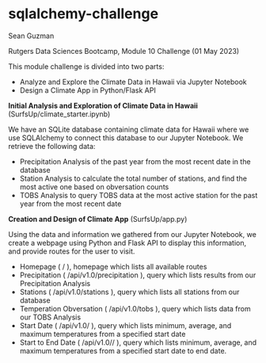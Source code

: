 # sqlalchemy-challenge

Sean Guzman

 Rutgers Data Sciences Bootcamp, Module 10 Challenge (01 May 2023)

 This module challenge is divided into two parts:
 * Analyze and Explore the Climate Data in Hawaii via Jupyter Notebook
 * Design a Climate App in Python/Flask API

 **Initial Analysis and Exploration of Climate Data in Hawaii** (SurfsUp/climate_starter.ipynb)

 We have an SQLite database containing climate data for Hawaii where we use SQLAlchemy to connect this database to our Jupyter Notebook.  We retrieve the following data:
 * Precipitation Analysis of the past year from the most recent date in the database
 * Station Analysis to calculate the total number of stations, and find the most active one based on obversation counts
 * TOBS Analysis to query TOBS data at the most active station for the past year from the most recent date

  **Creation and Design of Climate App** (SurfsUp/app.py)

  Using the data and information we gathered from our Jupyter Notebook, we create a webpage using Python and Flask API to display this information, and provide routes for the user to visit.
  * Homepage ( / ), homepage which lists all available routes
  * Precipitation ( /api/v1.0/precipitation ), query which lists results from our Precipitation Analysis
  * Stations ( /api/v1.0/stations ), query which lists all stations from our database
  * Temperation Obversation ( /api/v1.0/tobs ), query which lists data from our TOBS Analysis
  * Start Date ( /api/v1.0/<start> ), query which lists minimum, average, and maximum temperatures from a specified start date
  * Start to End Date ( /api/v1.0/<start>/<end> ), query which lists minimum, average, and maximum temperatures from a specified start date to end date.


